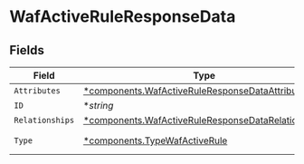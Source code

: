 # WafActiveRuleResponseData


## Fields

| Field                                                                                                               | Type                                                                                                                | Required                                                                                                            | Description                                                                                                         | Example                                                                                                             |
| ------------------------------------------------------------------------------------------------------------------- | ------------------------------------------------------------------------------------------------------------------- | ------------------------------------------------------------------------------------------------------------------- | ------------------------------------------------------------------------------------------------------------------- | ------------------------------------------------------------------------------------------------------------------- |
| `Attributes`                                                                                                        | [*components.WafActiveRuleResponseDataAttributes](../../models/shared/wafactiveruleresponsedataattributes.md)       | :heavy_minus_sign:                                                                                                  | N/A                                                                                                                 |                                                                                                                     |
| `ID`                                                                                                                | **string*                                                                                                           | :heavy_minus_sign:                                                                                                  | N/A                                                                                                                 | 3krg2uUGZzb2W9Euo4moOR                                                                                              |
| `Relationships`                                                                                                     | [*components.WafActiveRuleResponseDataRelationships](../../models/shared/wafactiveruleresponsedatarelationships.md) | :heavy_minus_sign:                                                                                                  | N/A                                                                                                                 |                                                                                                                     |
| `Type`                                                                                                              | [*components.TypeWafActiveRule](../../models/shared/typewafactiverule.md)                                           | :heavy_minus_sign:                                                                                                  | Resource type.                                                                                                      |                                                                                                                     |
